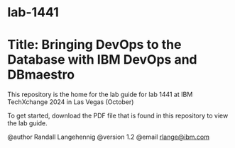# lab-1441
# Title: Bringing DevOps to the Database with IBM DevOps and DBmaestro

This repository is the home for the lab guide for lab 1441 at IBM TechXchange 2024 in Las Vegas (October)

To get started, download the PDF file that is found in this repository to view the lab guide.

@author Randall Langehennig
@version 1.2
@email rlange@ibm.com
